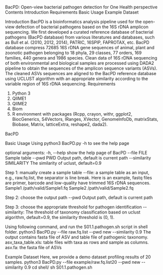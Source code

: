 BacPD: Open-view bacterial pathogen detection for One Health perspective
Contents
Introduction
Requirements
Basic Usage 
Example Dataset

Introduction
BacPD is a bioinformatics analysis pipeline used for the open-view defection of bacterial pathogens based on the 16S rDNA amplicon sequencing. We first developed a curated reference database of bacterial pathogens (BacPD database) from various literatures and databases, such as Bull et al. (2010, 2012, 2014), PATRIC, 16SPIP, FAPROTAX, etc. BacPD database compress 72685 16S rDNA gene sequences of animal, plant and zoonotic pathogen belonging to 18 phyla, 29 classes, 77 orders, 169 families, 440 genera and 1986 species. Clean data of 16S rDNA sequencing of both environmental and biological samples are processed using DADA2 pipeline to obtain the sequences of the amplicon sequence variants (ASVs). The cleaned ASVs sequences are aligned to the BacPD reference database using UCLUST algorithm with an appropriate similarity according to the variable region of 16S rDNA sequencing.
Requirements
1.	Python 3
2.	QIIME1
3.	QIIME2
4.	Biom
5.	R environment with packages (Rcpp, crayon, withr, ggplot2, BiocGenerics, S4Vectors, IRanges, XVector, GenomeInfoDb, matrixStats, Biobase, Matrix, latticeExtra, reshape2, dada2).

BacPD

Basic Usage
Using python3 BacPD.py -h to see the help page

optional arguments:
  -h, --help	show the help page of BacPD
  --file FILE	Sample table
  --pwd PWD 	Output path, default is current path
  --similarity SIMILARITY	The similarity of uclust, default=0.9

Step 1: manually create a sample table 
--file: a sample table as an input, e.g., raw.fq.list, the separator is line break. Here is an example, fastq files are primer, barcode and low-quality have trimmed 16S rDNA sequences.
Sample1	/path/valid/Sample1.fq
Sample2	/path/valid/Sample2.fq

Step 2: choose the output path
--pwd Output path, default is current path

Step 3: choose the appropriate threshold for pathogen identification
--similarity: The threshold of taxonomy classification based on uclust algorithm, default=0.9, the similarity threshold is (0, 1).

Using following command, and run the S01.1.pathogen.sh script in shell folder. 
python3 BacPD.py --file raw.fq.list --pwd new --similarity 0.9
The output contains fasta file of ASV and table file of pathogenic taxonomy.
asv_taxa_table.xls: table files with taxa as rows and sample as columns.
asv.fa: the fasta file of ASVs

Example Dataset
Here, we provide a demo dataset profiling results of 20 samples.
python3 BacPD.py --file example/raw.fq.list20 --pwd new --similarity 0.9
cd shell/
sh S01.1.pathogen.sh
